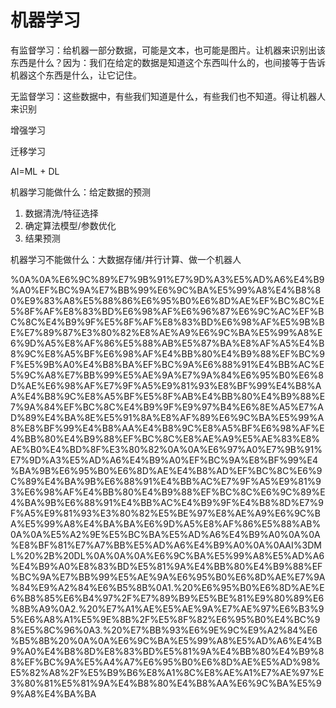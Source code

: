 # 机器学习

有监督学习：给机器一部分数据，可能是文本，也可能是图片。让机器来识别出该东西是什么？因为：我们在给定的数据是知道这个东西叫什么的，也间接等于告诉机器这个东西是什么，让它记住。

无监督学习：这些数据中，有些我们知道是什么，有些我们也不知道。得让机器人来识别

增强学习

迁移学习

AI=ML \+ DL

机器学习能做什么：给定数据的预测

1. 数据清洗/特征选择
2. 确定算法模型/参数优化
3. 结果预测

机器学习不能做什么：大数据存储/并行计算、做一个机器人

%0A%0A%E6%9C%89%E7%9B%91%E7%9D%A3%E5%AD%A6%E4%B9%A0%EF%BC%9A%E7%BB%99%E6%9C%BA%E5%99%A8%E4%B8%80%E9%83%A8%E5%88%86%E6%95%B0%E6%8D%AE%EF%BC%8C%E5%8F%AF%E8%83%BD%E6%98%AF%E6%96%87%E6%9C%AC%EF%BC%8C%E4%B9%9F%E5%8F%AF%E8%83%BD%E6%98%AF%E5%9B%BE%E7%89%87%E3%80%82%E8%AE%A9%E6%9C%BA%E5%99%A8%E6%9D%A5%E8%AF%86%E5%88%AB%E5%87%BA%E8%AF%A5%E4%B8%9C%E8%A5%BF%E6%98%AF%E4%BB%80%E4%B9%88%EF%BC%9F%E5%9B%A0%E4%B8%BA%EF%BC%9A%E6%88%91%E4%BB%AC%E5%9C%A8%E7%BB%99%E5%AE%9A%E7%9A%84%E6%95%B0%E6%8D%AE%E6%98%AF%E7%9F%A5%E9%81%93%E8%BF%99%E4%B8%AA%E4%B8%9C%E8%A5%BF%E5%8F%AB%E4%BB%80%E4%B9%88%E7%9A%84%EF%BC%8C%E4%B9%9F%E9%97%B4%E6%8E%A5%E7%AD%89%E4%BA%8E%E5%91%8A%E8%AF%89%E6%9C%BA%E5%99%A8%E8%BF%99%E4%B8%AA%E4%B8%9C%E8%A5%BF%E6%98%AF%E4%BB%80%E4%B9%88%EF%BC%8C%E8%AE%A9%E5%AE%83%E8%AE%B0%E4%BD%8F%E3%80%82%0A%0A%E6%97%A0%E7%9B%91%E7%9D%A3%E5%AD%A6%E4%B9%A0%EF%BC%9A%E8%BF%99%E4%BA%9B%E6%95%B0%E6%8D%AE%E4%B8%AD%EF%BC%8C%E6%9C%89%E4%BA%9B%E6%88%91%E4%BB%AC%E7%9F%A5%E9%81%93%E6%98%AF%E4%BB%80%E4%B9%88%EF%BC%8C%E6%9C%89%E4%BA%9B%E6%88%91%E4%BB%AC%E4%B9%9F%E4%B8%8D%E7%9F%A5%E9%81%93%E3%80%82%E5%BE%97%E8%AE%A9%E6%9C%BA%E5%99%A8%E4%BA%BA%E6%9D%A5%E8%AF%86%E5%88%AB%0A%0A%E5%A2%9E%E5%BC%BA%E5%AD%A6%E4%B9%A0%0A%0A%E8%BF%81%E7%A7%BB%E5%AD%A6%E4%B9%A0%0A%0AAI%3DML%20%2B%20DL%0A%0A%0A%E6%9C%BA%E5%99%A8%E5%AD%A6%E4%B9%A0%E8%83%BD%E5%81%9A%E4%BB%80%E4%B9%88%EF%BC%9A%E7%BB%99%E5%AE%9A%E6%95%B0%E6%8D%AE%E7%9A%84%E9%A2%84%E6%B5%8B%0A1.%20%E6%95%B0%E6%8D%AE%E6%B8%85%E6%B4%97%2F%E7%89%B9%E5%BE%81%E9%80%89%E6%8B%A9%0A2.%20%E7%A1%AE%E5%AE%9A%E7%AE%97%E6%B3%95%E6%A8%A1%E5%9E%8B%2F%E5%8F%82%E6%95%B0%E4%BC%98%E5%8C%96%0A3.%20%E7%BB%93%E6%9E%9C%E9%A2%84%E6%B5%8B%20%0A%0A%E6%9C%BA%E5%99%A8%E5%AD%A6%E4%B9%A0%E4%B8%8D%E8%83%BD%E5%81%9A%E4%BB%80%E4%B9%88%EF%BC%9A%E5%A4%A7%E6%95%B0%E6%8D%AE%E5%AD%98%E5%82%A8%2F%E5%B9%B6%E8%A1%8C%E8%AE%A1%E7%AE%97%E3%80%81%E5%81%9A%E4%B8%80%E4%B8%AA%E6%9C%BA%E5%99%A8%E4%BA%BA
